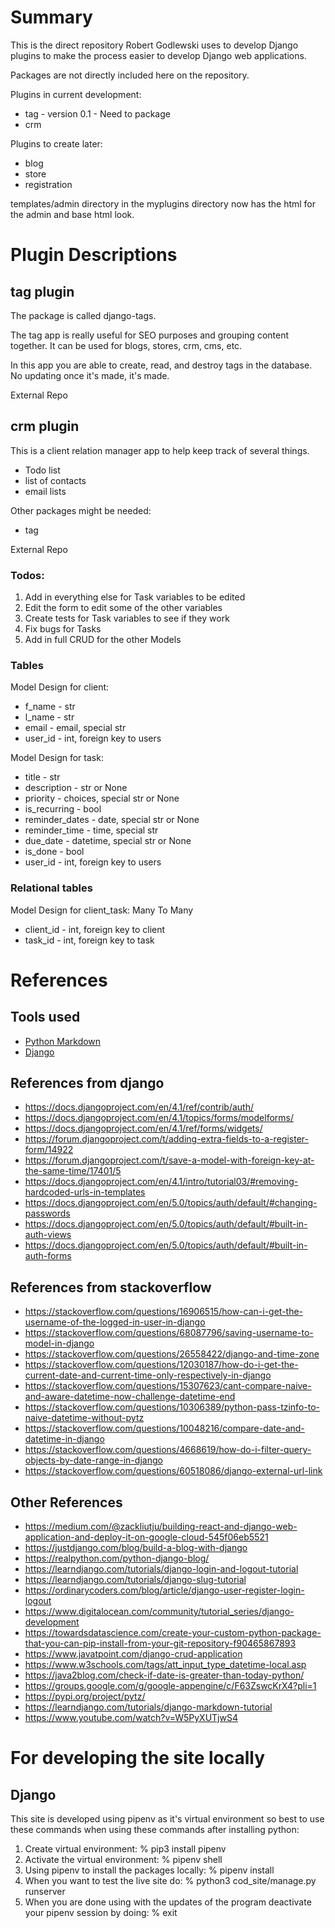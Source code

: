 # Summary
This is the direct repository Robert Godlewski uses to develop Django plugins to make the process easier to develop Django web applications.

Packages are not directly included here on the repository.

Plugins in current development:
* tag - version 0.1 - Need to package
* crm

Plugins to create later:
* blog
* store
* registration

templates/admin directory in the myplugins directory now has the html for the admin and base html look.

# Plugin Descriptions
## tag plugin
The package is called django-tags.

The tag app is really useful for SEO purposes and grouping content together.  It can be used for blogs, stores, crm, cms, etc.

In this app you are able to create, read, and destroy tags in the database.  No updating once it's made, it's made.

External Repo

## crm plugin
This is a client relation manager app to help keep track of several things.
* Todo list
* list of contacts
* email lists

Other packages might be needed:
* tag

External Repo

### Todos:
1. Add in everything else for Task variables to be edited
2. Edit the form to edit some of the other variables
3. Create tests for Task variables to see if they work
4. Fix bugs for Tasks
5. Add in full CRUD for the other Models

### Tables
Model Design for client:
* f_name - str
* l_name - str
* email - email, special str
* user_id - int, foreign key to users

Model Design for task:
* title - str
* description - str or None
* priority - choices, special str or None
* is_recurring - bool
* reminder_dates - date, special str or None
* reminder_time - time, special str
* due_date - datetime, special str or None
* is_done - bool
* user_id - int, foreign key to users

### Relational tables
Model Design for client_task: Many To Many
* client_id - int, foreign key to client
* task_id - int, foreign key to task

# References
## Tools used
* [Python Markdown](https://pypi.org/project/Markdown/)
* [Django](https://www.djangoproject.com/)

## References from django
* https://docs.djangoproject.com/en/4.1/ref/contrib/auth/
* https://docs.djangoproject.com/en/4.1/topics/forms/modelforms/
* https://docs.djangoproject.com/en/4.1/ref/forms/widgets/
* https://forum.djangoproject.com/t/adding-extra-fields-to-a-register-form/14922
* https://forum.djangoproject.com/t/save-a-model-with-foreign-key-at-the-same-time/17401/5
* https://docs.djangoproject.com/en/4.1/intro/tutorial03/#removing-hardcoded-urls-in-templates
* https://docs.djangoproject.com/en/5.0/topics/auth/default/#changing-passwords
* https://docs.djangoproject.com/en/5.0/topics/auth/default/#built-in-auth-views
* https://docs.djangoproject.com/en/5.0/topics/auth/default/#built-in-auth-forms

## References from stackoverflow
* https://stackoverflow.com/questions/16906515/how-can-i-get-the-username-of-the-logged-in-user-in-django
* https://stackoverflow.com/questions/68087796/saving-username-to-model-in-django
* https://stackoverflow.com/questions/26558422/django-and-time-zone
* https://stackoverflow.com/questions/12030187/how-do-i-get-the-current-date-and-current-time-only-respectively-in-django
* https://stackoverflow.com/questions/15307623/cant-compare-naive-and-aware-datetime-now-challenge-datetime-end
* https://stackoverflow.com/questions/10306389/python-pass-tzinfo-to-naive-datetime-without-pytz
* https://stackoverflow.com/questions/10048216/compare-date-and-datetime-in-django
* https://stackoverflow.com/questions/4668619/how-do-i-filter-query-objects-by-date-range-in-django
* https://stackoverflow.com/questions/60518086/django-external-url-link

## Other References
* https://medium.com/@zackliutju/building-react-and-django-web-application-and-deploy-it-on-google-cloud-545f06eb5521
* https://justdjango.com/blog/build-a-blog-with-django
* https://realpython.com/python-django-blog/
* https://learndjango.com/tutorials/django-login-and-logout-tutorial
* https://learndjango.com/tutorials/django-slug-tutorial
* https://ordinarycoders.com/blog/article/django-user-register-login-logout
* https://www.digitalocean.com/community/tutorial_series/django-development
* https://towardsdatascience.com/create-your-custom-python-package-that-you-can-pip-install-from-your-git-repository-f90465867893
* https://www.javatpoint.com/django-crud-application
* https://www.w3schools.com/tags/att_input_type_datetime-local.asp
* https://java2blog.com/check-if-date-is-greater-than-today-python/
* https://groups.google.com/g/google-appengine/c/F63ZswcKrX4?pli=1
* https://pypi.org/project/pytz/
* https://learndjango.com/tutorials/django-markdown-tutorial
* https://www.youtube.com/watch?v=W5PyXUTjwS4

# For developing the site locally
## Django
This site is developed using pipenv as it's virtual environment so best to use these commands when using these commands after installing python:

1. Create virtual environment: % pip3 install pipenv
2. Activate the virtual environment: % pipenv shell
3. Using pipenv to install the packages locally: % pipenv install
4. When you want to test the live site do: % python3 cod_site/manage.py runserver
5. When you are done using with the updates of the program deactivate your pipenv session by doing: % exit
